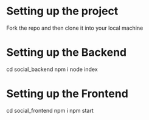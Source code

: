 # Setting up the project

Fork the repo and then clone it into your local machine

# Setting up the Backend
 cd social_backend
 npm i
 node index

# Setting up the Frontend
 cd social_frontend
 npm i
 npm start
